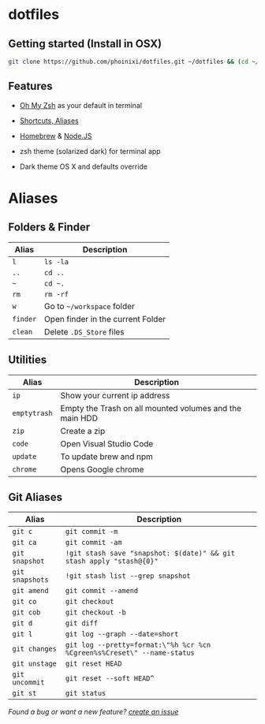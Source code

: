# dotfiles


## Getting started (Install in OSX)

```sh
git clone https://github.com/phoinixi/dotfiles.git ~/dotfiles && (cd ~/dotfiles && ./install.sh) && rm ~/dotfiles
```

## Features

  - [Oh My Zsh](https://github.com/robbyrussell/oh-my-zsh) as your default in terminal

  - [Shortcuts, Aliases](https://github.com/phoinixi/dotfiles/blob/master/docs/Aliases.md)

  - [Homebrew](http://brew.sh/) & [Node.JS](https://nodejs.org/en/)

  - zsh theme (solarized dark) for terminal app

  - Dark theme OS X and defaults override

# Aliases

## Folders & Finder

| Alias     | Description                             |
| --------- | --------------------------------------- |
| `l`       | `ls -la`                                |
| `..`      | `cd ..`                                 |
| `~`       | `cd ~.`                                 |
| `rm`      | `rm -rf`                                |
| `w`       | Go to `~/workspace` folder              |
| `finder`   | Open finder in the current Folder        |
| `clean` 	| Delete `.DS_Store` files                 |

## Utilities

| Alias        | Description                                             |
| ------------ | ------------------------------------------------------- |
| `ip`         | Show your current ip address                            |
| `emptytrash` | Empty the Trash on all mounted volumes and the main HDD |
| `zip`        | Create a zip                                            |
| `code`       | Open Visual Studio Code                                 |
| `update`     | To update brew and npm                                  |
| `chrome` 	   | Opens Google chrome                                     |

## Git Aliases

| Alias                   | Description                                       									 		|
| ----------------------- | -----------------------------------------------------------------------	|
| `git c`                 | `git commit -m`                                   									 		|
| `git ca`                | `git commit -am`                                  									 		|
| `git snapshot` 					| `!git stash save "snapshot: $(date)" && git stash apply "stash@{0}"` 		|
| `git snapshots`  				| `!git stash list --grep snapshot`																		 		|
| `git amend` 						| `git commit --amend`            																		 		|
| `git co` 								| `git checkout`																										   		|
| `git cob` 							| `git checkout -b`																												|
| `git d`									| `git diff`																															|
| `git l`									| `git log --graph --date=short`																					|
| `git changes` 					| `git log --pretty=format:\"%h %cr %cn %Cgreen%s%Creset\" --name-status` |
| `git unstage`						| `git reset HEAD`																												|
| `git uncommit`				 	| `git reset --soft HEAD^`																								|
| `git st`								| `git status`																														|


*Found a bug or want a new feature? [create an issue](https://github.com/phoinixi/dotfiles/issues/new)*
